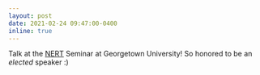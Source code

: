 ```yaml
---
layout: post
date: 2021-02-24 09:47:00-0400
inline: true
---
```


Talk at the [NERT](http://nert.georgetown.edu/) Seminar at Georgetown University! So honored to be an *elected* speaker :)
